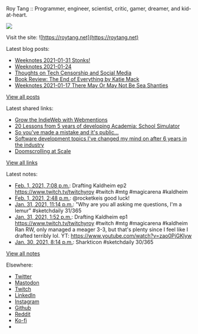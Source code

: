 Roy Tang :: Programmer, engineer, scientist, critic, gamer, dreamer, and kid-at-heart.

![](https://roytang.net/static/img/profile.jpg)

Visit the site: ![https://roytang.net](https://roytang.net)

Latest blog posts:

- [Weeknotes 2021-01-31 Stonks!](https://roytang.net/2021/01/weeknotes-2021-01-31/)
- [Weeknotes 2021-01-24](https://roytang.net/2021/01/weeknotes-2021-01-24/)
- [Thoughts on Tech Censorship and Social Media](https://roytang.net/2021/01/tech-censorship/)
- [Book Review: The End of Everything by Katie Mack](https://roytang.net/2021/01/end-of-everything/)
- [Weeknotes 2021-01-17 There May Or May Not Be Sea Shanties](https://roytang.net/2021/01/weeknotes-2021-01-17/)

[View all posts](https://roytang.net/blog)

Latest shared links:

- [Grow the IndieWeb with Webmentions](https://roytang.net/2021/01/grow-the-indieweb-with-webmentions/)
- [20 Lessons from 5 years of developing Academia: School Simulator](https://roytang.net/2021/01/20-lessons-from-5-years-of-developing-academia-school-simulator/)
- [So you&#x27;ve made a mistake and it&#x27;s public...](https://roytang.net/2021/01/so-youve-made-a-mistake-and-its-public/)
- [Software development topics I&#x27;ve changed my mind on after 6 years in the industry](https://roytang.net/2021/01/software-development-topics-ive-changed-my-mind-on-after-6-years-in-the-industry/)
- [Doomscrolling at Scale](https://roytang.net/2021/01/doomscrolling-at-scale/)

[View all links](https://roytang.net/links)

Latest notes:

- [Feb. 1, 2021, 7:08 p.m.](https://roytang.net/2021/02/1356197700480479232/): Drafting Kaldheim ep2 https://www.twitch.tv/twitchyroy #twitch #mtg #magicarena #kaldheim
- [Feb. 1, 2021, 2:48 p.m.](https://roytang.net/2021/02/1356132294101065730/): @rocketkeis good luck!
- [Jan. 31, 2021, 11:14 p.m.](https://roytang.net/2021/01/1355897363999547395/): &quot;Why are you all asking me questions, I&#x27;m a lemur&quot; #sketchdaily 31/365
- [Jan. 31, 2021, 1:52 p.m.](https://roytang.net/2021/01/1355755874015449089/): Drafting Kaldheim ep1 https://www.twitch.tv/twitchyroy #twitch #mtg #magicarena #kaldheim Ran RW, only managed a meager 3-3, but that&#x27;s plenty since I feel like I drafted terribly lol. YT: https://www.youtube.com/watch?v=zao0PjGKlyw
- [Jan. 30, 2021, 8:14 p.m.](https://roytang.net/2021/01/1355489577423654915/): Sharkticon #sketchdaily 30/365

[View all notes](https://roytang.net/notes)

Elsewhere:

- [Twitter](https://twitter.com/roytang)
- [Mastodon](https://mastodon.technology/@roytang)
- [Twitch](https://twitch.tv/twitchyroy)
- [LinkedIn](https://www.linkedin.com/in/roytang)
- [Instagram](https://instagram.com/roytang0400)
- [Github](https://github.com/roytang)
- [Reddit](https://reddit.com/u/hungryroy)
- [Ko-fi](https://ko-fi.com/roytang)
- [](mailto:hello@roytang.net)